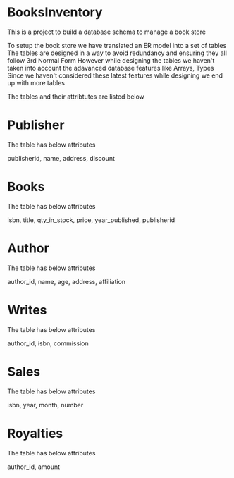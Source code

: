 # BooksInventory
This is a project to build a database schema to manage a book store

To setup the book store we have translated an ER model into a set of tables
The tables are designed in a way to avoid redundancy and ensuring they all follow 3rd Normal Form
However while designing the tables we haven't taken into account the adavanced database features like Arrays, Types
Since we haven't considered these latest features while designing we end up with more tables

The tables and their attribtutes are listed below 

# Publisher

The table has below attributes 

publisherid, name, address, discount 


# Books

The table has below attributes 

isbn, title, qty_in_stock, price, year_published, publisherid


# Author 

The table has below attributes 

author_id, name, age, address, affiliation

# Writes

The table has below attributes

author_id, isbn, commission

# Sales

The table has below attributes

isbn, year, month, number

# Royalties

The table has below attributes

author_id, amount



